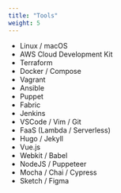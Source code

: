 ```yaml
---
title: "Tools"
weight: 5
---
```


- Linux / macOS
- AWS Cloud Development Kit
- Terraform
- Docker / Compose
- Vagrant
- Ansible
- Puppet
- Fabric
- Jenkins
- VSCode / Vim / Git
- FaaS (Lambda / Serverless)
- Hugo / Jekyll
- Vue.js
- Webkit / Babel
- NodeJS / Puppeteer
- Mocha / Chai / Cypress
- Sketch / Figma
